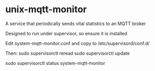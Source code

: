 # unix-mqtt-monitor
A service that periodically sends vital statistics to an MQTT broker


Designed to run under supervisor, so ensure it is installed

Edit system-mqtt-monitor.conf and copy to  /etc/supervisord/conf.d/

Then:
sudo supervisorctl reread 
sudo supervisorctl update 

sudo supervisorctl status system-mqtt-monitor 
